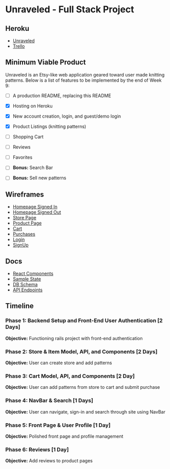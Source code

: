 # Unraveled - Full Stack Project

## Heroku

* [Unraveled](http://unraveld.herokuapp.com/#/)
* [Trello](https://trello.com/b/t2pMS94X/unraveled)

## Minimum Viable Product

Unraveled is an Etsy-like web application geared toward user made knitting patterns. Below is a list of features to be implemented by the end of Week 9:

- [ ] A production README, replacing this README
- [X] Hosting on Heroku
- [X] New account creation, login, and guest/demo login
- [X] Product Listings (knitting patterns)
- [ ] Shopping Cart
- [ ] Reviews
- [ ] Favorites

- [ ] __Bonus:__ Search Bar
- [ ] __Bonus:__ Sell new patterns


## Wireframes
* [Homepage Signed In](wireframes/home-page-signed-in.png)
* [Homepage Signed Out](wireframes/home-page-signed-out.png)
* [Store Page](wireframes/items-page.png)
* [Product Page](wireframes/item-page.png)
* [Cart](wireframes/cart-page.png)
* [Purchases](wireframes/purchases-page.png)
* [Login](wireframes/LOGIN_MODAL.png)
* [SignUp](wireframes/SIGNUP_MODAL.png)


## Docs
* [React Components](component-hierarchy.md)
* [Sample State](sample-state.md)
* [DB Schema](schema.md)
* [API Endpoints](api-endpoints.md)

## Timeline

### Phase 1: Backend Setup and Front-End User Authentication [2 Days]
**Objective:** Functioning rails project with front-end authentication

### Phase 2: Store & Item Model, API, and Components [2 Days]
**Objective:** User can create store and add patterns

### Phase 3: Cart Model, API, and Components [2 Day]
**Objective:** User can add patterns from store to cart and submit purchase

### Phase 4: NavBar & Search [1 Days]
**Objective:** User can navigate, sign-in and search through site using NavBar

### Phase 5: Front Page & User Profile  [1 Day]
**Objective:** Polished front page and profile management

### Phase 6: Reviews [1 Day]
**Objective:** Add reviews to product pages
